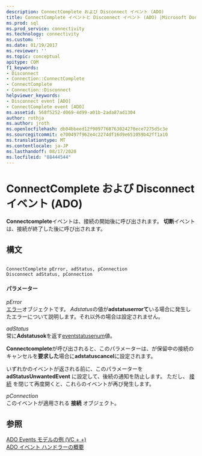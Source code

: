 ```yaml
---
description: ConnectComplete および Disconnect イベント (ADO)
title: ConnectComplete イベントと Disconnect イベント (ADO) |Microsoft Docs
ms.prod: sql
ms.prod_service: connectivity
ms.technology: connectivity
ms.custom: ''
ms.date: 01/19/2017
ms.reviewer: ''
ms.topic: conceptual
apitype: COM
f1_keywords:
- Disconnect
- Connection::ConnectComplete
- ConnectComplete
- Connection::Disconnect
helpviewer_keywords:
- Disconnect event [ADO]
- ConnectComplete event [ADO]
ms.assetid: 568f5252-d069-4d99-a01b-2ada87ad1304
author: rothja
ms.author: jroth
ms.openlocfilehash: db04bbeed12f9097768763024270ece7275d5c3e
ms.sourcegitcommit: e700497f962e4c2274df16d9e651059b42ff1a10
ms.translationtype: MT
ms.contentlocale: ja-JP
ms.lasthandoff: 08/17/2020
ms.locfileid: "88444544"
---
```

# <a name="connectcomplete-and-disconnect-events-ado"></a>ConnectComplete および Disconnect イベント (ADO)
**Connectcomplete**イベントは、接続の開始後に呼び出されます。 **切断**イベントは、接続が終了した後に呼び出されます。  
  
## <a name="syntax"></a>構文  
  
```  
  
ConnectComplete pError, adStatus, pConnection  
Disconnect adStatus, pConnection  
```  
  
#### <a name="parameters"></a>パラメーター  
 *pError*  
 [エラー](../../../ado/reference/ado-api/error-object.md)オブジェクトです。 *Adstatus*の値が**adstatuserrorて**いる場合に発生したエラーについて説明します。それ以外の場合は設定されません。  
  
 *adStatus*  
 常に**Adstatusok**を返す[eventstatusenum](../../../ado/reference/ado-api/eventstatusenum.md)値。  
  
 **Connectcomplete**が呼び出されると、このパラメーターは、が保留中の接続のキャンセルを**要求した**場合に**adstatuscancel**に設定されます。  
  
 いずれかのイベントが返される前に、このパラメーターを **adStatusUnwantedEvent** に設定して、後続の通知を防止します。 ただし、 [接続](../../../ado/reference/ado-api/connection-object-ado.md) を閉じて再度開くと、これらのイベントが再び発生します。  
  
 *pConnection*  
 このイベントが適用される **接続** オブジェクト。  
  
## <a name="see-also"></a>参照  
 [ADO Events モデルの例 (VC + +)](../../../ado/reference/ado-api/ado-events-model-example-vc.md)   
 [ADO イベント ハンドラーの概要](../../../ado/guide/data/ado-event-handler-summary.md)
